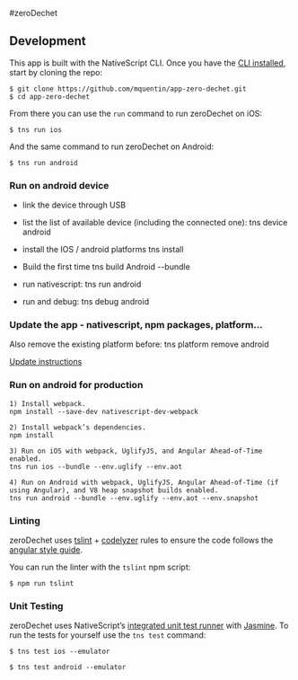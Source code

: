 #zeroDechet

<h2 id="development">Development</h2>

This app is built with the NativeScript CLI. Once you have the [CLI installed](https://docs.nativescript.org/start/quick-setup), start by cloning the repo:

```
$ git clone https://github.com/mquentin/app-zero-dechet.git
$ cd app-zero-dechet
```

From there you can use the `run` command to run zeroDechet on iOS:

```
$ tns run ios
```

And the same command to run zeroDechet on Android:

```
$ tns run android
```

<h3 id="device">Run on android device</h3>

- link the device through USB

- list the list of available device (including the connected one):
	tns device android

- install the IOS / android platforms
    tns install

- Build the first time
    tns build Android --bundle

- run nativescript:
	tns run android

- run and debug:
    tns debug android
    
<h3 id="update">Update the app - nativescript, npm packages, platform...</h3>

Also remove the existing platform before: tns platform remove android
    
[Update instructions](https://docs.nativescript.org/releases/upgrade-instructions)
    
<h3 id="linting">Run on android for production</h3>


    1) Install webpack.   
    npm install --save-dev nativescript-dev-webpack
    
    2) Install webpack’s dependencies.   
    npm install
    
    3) Run on iOS with webpack, UglifyJS, and Angular Ahead-of-Time enabled.   
    tns run ios --bundle --env.uglify --env.aot 
    
    4) Run on Android with webpack, UglifyJS, Angular Ahead-of-Time (if using Angular), and V8 heap snapshot builds enabled.   
    tns run android --bundle --env.uglify --env.aot --env.snapshot


<h3 id="linting">Linting</h3>

zeroDechet uses [tslint](https://www.npmjs.com/package/tslint) + [codelyzer](https://github.com/mgechev/codelyzer) rules to ensure the code follows the [angular style guide](https://angular.io/docs/ts/latest/guide/style-guide.html).

You can run the linter with the `tslint` npm script:
```
$ npm run tslint
```

<h3 id="unit-testing">Unit Testing</h3>

zeroDechet uses NativeScript’s [integrated unit test runner](http://docs.nativescript.org/core-concepts/testing) with [Jasmine](http://jasmine.github.io/). To run the tests for yourself use the `tns test` command:

```
$ tns test ios --emulator
```

```
$ tns test android --emulator
```
